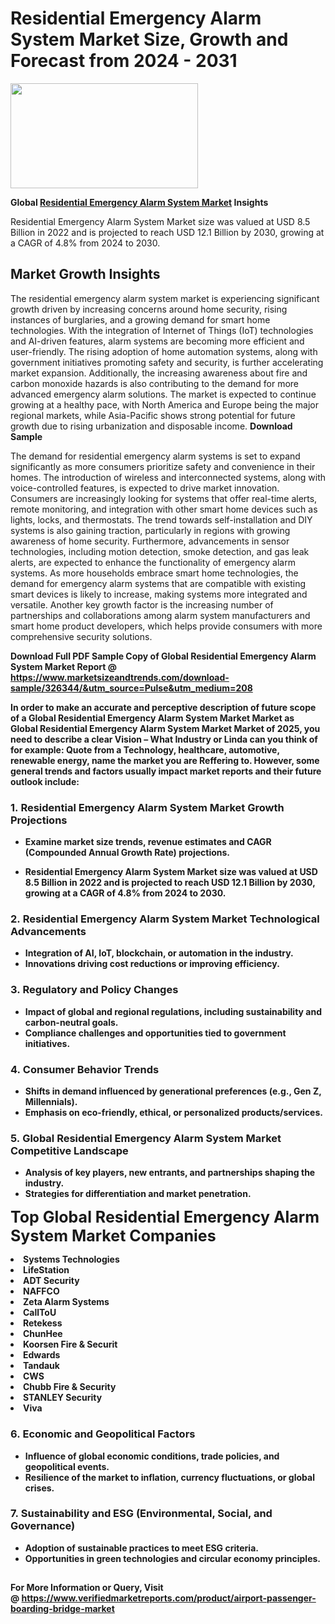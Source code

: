 <H1>Residential Emergency Alarm System Market Size, Growth and Forecast from 2024 - 2031</H1><img class="aligncenter size-medium wp-image-584254" src="https://thirdeyenews.in/wp-content/uploads/2024/09/Global-Market-Research-300x168.jpeg" alt="" width="300" height="168" /><p><strong>Global&nbsp;<a href="https://www.marketsizeandtrends.com/download-sample/326344/&amp;utm_source=Pulse&amp;utm_medium=208">Residential Emergency Alarm System Market</a> Insights</strong></p><p>Residential Emergency Alarm System Market size was valued at USD 8.5 Billion in 2022 and is projected to reach USD 12.1 Billion by 2030, growing at a CAGR of 4.8% from 2024 to 2030.</p><p><h2>Market Growth Insights</h2> <p>The residential emergency alarm system market is experiencing significant growth driven by increasing concerns around home security, rising instances of burglaries, and a growing demand for smart home technologies. With the integration of Internet of Things (IoT) technologies and AI-driven features, alarm systems are becoming more efficient and user-friendly. The rising adoption of home automation systems, along with government initiatives promoting safety and security, is further accelerating market expansion. Additionally, the increasing awareness about fire and carbon monoxide hazards is also contributing to the demand for more advanced emergency alarm solutions. The market is expected to continue growing at a healthy pace, with North America and Europe being the major regional markets, while Asia-Pacific shows strong potential for future growth due to rising urbanization and disposable income. <strong>Download Sample</strong> <p>The demand for residential emergency alarm systems is set to expand significantly as more consumers prioritize safety and convenience in their homes. The introduction of wireless and interconnected systems, along with voice-controlled features, is expected to drive market innovation. Consumers are increasingly looking for systems that offer real-time alerts, remote monitoring, and integration with other smart home devices such as lights, locks, and thermostats. The trend towards self-installation and DIY systems is also gaining traction, particularly in regions with growing awareness of home security. Furthermore, advancements in sensor technologies, including motion detection, smoke detection, and gas leak alerts, are expected to enhance the functionality of emergency alarm systems. As more households embrace smart home technologies, the demand for emergency alarm systems that are compatible with existing smart devices is likely to increase, making systems more integrated and versatile. Another key growth factor is the increasing number of partnerships and collaborations among alarm system manufacturers and smart home product developers, which helps provide consumers with more comprehensive security solutions. <p><strong></p><p><span class=""><strong>Download Full PDF Sample Copy of Global Residential Emergency Alarm System Market Report</strong> @ <a href="https://www.marketsizeandtrends.com/download-sample/326344/&amp;utm_source=Pulse&amp;utm_medium=208" target="_blank">https://www.marketsizeandtrends.com/download-sample/326344/&amp;utm_source=Pulse&amp;utm_medium=208</a></span></p><p>In order to make an accurate and perceptive description of future scope of a Global&nbsp;Residential Emergency Alarm System Market Market as Global&nbsp;Residential Emergency Alarm System Market Market of 2025, you need to describe a clear Vision &ndash; What Industry or Linda can you think of for example: Quote from a Technology, healthcare, automotive, renewable energy, name the market you are Reffering to. However, some general trends and factors usually impact market reports and their future outlook include:</p><h3>1.&nbsp;<strong>Residential Emergency Alarm System Market Growth Projections</strong></h3><ul><li>Examine market size trends, revenue estimates and CAGR (Compounded Annual Growth Rate) projections.</li><li><p>Residential Emergency Alarm System Market size was valued at USD 8.5 Billion in 2022 and is projected to reach USD 12.1 Billion by 2030, growing at a CAGR of 4.8% from 2024 to 2030.</p></li></ul><h3>2.&nbsp;<strong>Residential Emergency Alarm System Market Technological Advancements</strong></h3><ul><li>Integration of AI, IoT, blockchain, or automation in the industry.</li><li>Innovations driving cost reductions or improving efficiency.</li></ul><h3>3.&nbsp;<strong>Regulatory and Policy Changes</strong></h3><ul><li>Impact of global and regional regulations, including sustainability and carbon-neutral goals.</li><li>Compliance challenges and opportunities tied to government initiatives.</li></ul><h3>4.&nbsp;<strong>Consumer Behavior Trends</strong></h3><ul><li>Shifts in demand influenced by generational preferences (e.g., Gen Z, Millennials).</li><li>Emphasis on eco-friendly, ethical, or personalized products/services.</li></ul><h3>5.&nbsp;<strong>Global Residential Emergency Alarm System Market Competitive Landscape</strong></h3><ul><li>Analysis of key players, new entrants, and partnerships shaping the industry.</li><li>Strategies for differentiation and market penetration.</li></ul><p data-pm-slice="1 1 []"><span style="color: inherit; font-family: inherit; font-size: 25px;">Top Global Residential Emergency Alarm System Market Companies</span></p><div class="" data-test-id=""><p><li>Systems Technologies</li><li> LifeStation</li><li> ADT Security</li><li> NAFFCO</li><li> Zeta Alarm Systems</li><li> CallToU</li><li> Retekess</li><li> ChunHee</li><li> Koorsen Fire & Securit</li><li> Edwards</li><li> Tandauk</li><li> CWS</li><li> Chubb Fire & Security</li><li> STANLEY Security</li><li> Viva</li></p></div><h3>6.&nbsp;<strong>Economic and Geopolitical Factors</strong></h3><ul><li>Influence of global economic conditions, trade policies, and geopolitical events.</li><li>Resilience of the market to inflation, currency fluctuations, or global crises.</li></ul><h3>7.&nbsp;<strong>Sustainability and ESG (Environmental, Social, and Governance)</strong></h3><ul><li>Adoption of sustainable practices to meet ESG criteria.</li><li>Opportunities in green technologies and circular economy principles.</li></ul><h2><strong style="font-size: 14px;">For More Information or Query, Visit @&nbsp;</strong><a style="background-color: #ffffff; font-size: 14px;" href="https://www.marketsizeandtrends.com/report/residential-emergency-alarm-system-market/" target="_blank">https://www.verifiedmarketreports.com/product/airport-passenger-boarding-bridge-market</a></h2>
